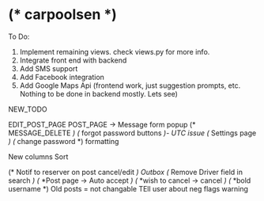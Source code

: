 (* carpoolsen *)
==========
To Do:

1. Implement remaining views. check views.py for more info.
2. Integrate front end with backend
3. Add SMS support
4. Add Facebook integration
5. Add Google Maps Api (frontend work, just suggestion prompts, etc. Nothing to be done in backend mostly. Lets see)


NEW_TODO

EDIT_POST_PAGE
POST_PAGE -> Message form popup
(* MESSAGE_DELETE *)
(* forgot password buttons *)-
UTC issue
(* Settings page *)
(* change password *)
formatting

New columns Sort

(* Notif to reserver on post cancel/edit *)
Outbox
(* Remove Driver field in search *)
(* *Post page -> Auto accept *)
(* *wish to cancel -> cancel *)
(* *bold username *)
Old posts = not changable
TEll user about neg flags warning
